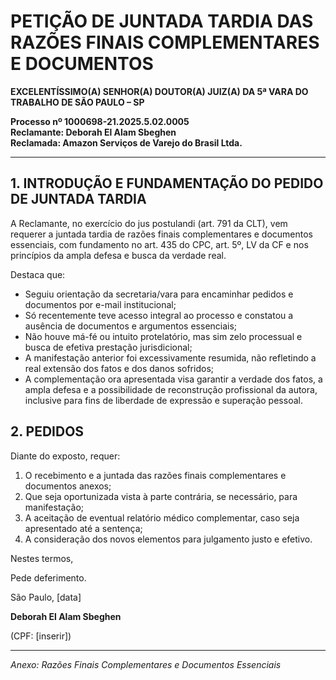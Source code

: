 # PETIÇÃO DE JUNTADA TARDIA DAS RAZÕES FINAIS COMPLEMENTARES E DOCUMENTOS

**EXCELENTÍSSIMO(A) SENHOR(A) DOUTOR(A) JUIZ(A) DA 5ª VARA DO TRABALHO DE SÃO PAULO – SP**

**Processo nº 1000698-21.2025.5.02.0005**  
**Reclamante: Deborah El Alam Sbeghen**  
**Reclamada: Amazon Serviços de Varejo do Brasil Ltda.**

---

## 1. INTRODUÇÃO E FUNDAMENTAÇÃO DO PEDIDO DE JUNTADA TARDIA

A Reclamante, no exercício do jus postulandi (art. 791 da CLT), vem requerer a juntada tardia de razões finais complementares e documentos essenciais, com fundamento no art. 435 do CPC, art. 5º, LV da CF e nos princípios da ampla defesa e busca da verdade real.

Destaca que:
- Seguiu orientação da secretaria/vara para encaminhar pedidos e documentos por e-mail institucional;
- Só recentemente teve acesso integral ao processo e constatou a ausência de documentos e argumentos essenciais;
- Não houve má-fé ou intuito protelatório, mas sim zelo processual e busca de efetiva prestação jurisdicional;
- A manifestação anterior foi excessivamente resumida, não refletindo a real extensão dos fatos e dos danos sofridos;
- A complementação ora apresentada visa garantir a verdade dos fatos, a ampla defesa e a possibilidade de reconstrução profissional da autora, inclusive para fins de liberdade de expressão e superação pessoal.

## 2. PEDIDOS

Diante do exposto, requer:
1. O recebimento e a juntada das razões finais complementares e documentos anexos;
2. Que seja oportunizada vista à parte contrária, se necessário, para manifestação;
3. A aceitação de eventual relatório médico complementar, caso seja apresentado até a sentença;
4. A consideração dos novos elementos para julgamento justo e efetivo.

Nestes termos,

Pede deferimento.

São Paulo, [data]

**Deborah El Alam Sbeghen**

(CPF: [inserir])

---

*Anexo: Razões Finais Complementares e Documentos Essenciais*
